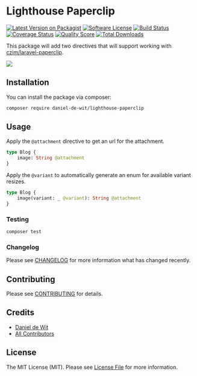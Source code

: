 # Lighthouse Paperclip

[![Latest Version on Packagist](https://img.shields.io/packagist/v/daniel-de-wit/lighthouse-paperclip.svg?style=flat-square)](https://packagist.org/packages/daniel-de-wit/lighthouse-paperclip)
[![Software License](https://img.shields.io/badge/license-MIT-brightgreen.svg?style=flat-square)](LICENSE.md)
[![Build Status](https://img.shields.io/travis/daniel-de-wit/lighthouse-paperclip/master.svg?style=flat-square)](https://travis-ci.org/daniel-de-wit/lighthouse-paperclip)
[![Coverage Status](https://coveralls.io/repos/github/daniel-de-wit/lighthouse-paperclip/badge.svg?branch=master)](https://coveralls.io/github/daniel-de-wit/lighthouse-paperclip?branch=master)
[![Quality Score](https://img.shields.io/scrutinizer/g/daniel-de-wit/lighthouse-paperclip.svg?style=flat-square)](https://scrutinizer-ci.com/g/daniel-de-wit/lighthouse-paperclip)
[![Total Downloads](https://img.shields.io/packagist/dt/daniel-de-wit/lighthouse-paperclip.svg?style=flat-square)](https://packagist.org/packages/daniel-de-wit/lighthouse-paperclip)

This package will add two directives that will support working with [czim/laravel-paperclip](https://github.com/czim/laravel-paperclip).

![](lighthouse-paperclip-demo.gif)

## Installation

You can install the package via composer:

```bash
composer require daniel-de-wit/lighthouse-paperclip
```

## Usage

Apply the `@attachment` directive to get an url for the attachment.
``` graphql
type Blog {
    image: String @attachment
}
```

Apply the `@variant` to automatically generate an enum for available variant resizes. 
``` graphql
type Blog {
    image(variant: _ @variant): String @attachment
}
```

### Testing

``` bash
composer test
```

### Changelog

Please see [CHANGELOG](CHANGELOG.md) for more information what has changed recently.

## Contributing

Please see [CONTRIBUTING](CONTRIBUTING.md) for details.

## Credits

- [Daniel de Wit](https://github.com/daniel-de-wit)
- [All Contributors](../../contributors)

## License

The MIT License (MIT). Please see [License File](LICENSE.md) for more information.
